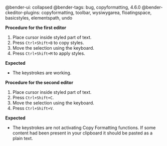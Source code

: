 @bender-ui: collapsed
@bender-tags: bug, copyformatting, 4.6.0
@bender-ckeditor-plugins: copyformatting, toolbar, wysiwygarea, floatingspace, basicstyles, elementspath, undo

**Procedure for the first editor**

1. Place cursor inside styled part of text.
2. Press `Ctrl+Shift+B` to copy styles.
3. Move the selection using the keyboard.
4. Press `Ctrl+Shift+M` to apply styles.

**Expected**

* The keystrokes are working.

**Procedure for the second editor**

1. Place cursor inside styled part of text.
2. Press `Ctrl+Shift+C`.
3. Move the selection using the keyboard.
4. Press `Ctrl+Shift+V`.

**Expected**

* The keystrokes are not activating Copy Formatting functions. If some content had been present
in your clipboard it should be pasted as a plain text.
